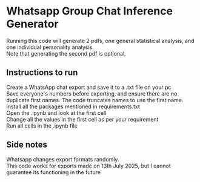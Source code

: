 # Whatsapp Group Chat Inference Generator

Running this code will generate 2 pdfs, one general statistical analysis, and one individual personality analysis.  
Note that generating the second pdf is optional.  

## Instructions to run

Create a WhatsApp chat export and save it to a .txt file on your pc  
Save everyone's numbers before exporting, and ensure there are no duplicate first names.  The code truncates names to use the first name.  
Install all the packages mentioned in requirements.txt  
Open the .ipynb and look at the first cell  
Change all the values in the first cell as per your requirement  
Run all cells in the .ipynb file  

## Side notes

Whatsapp changes export formats randomly.  
This code works for exports made on 13th July 2025, but I cannot guarantee its functioning in the future  
